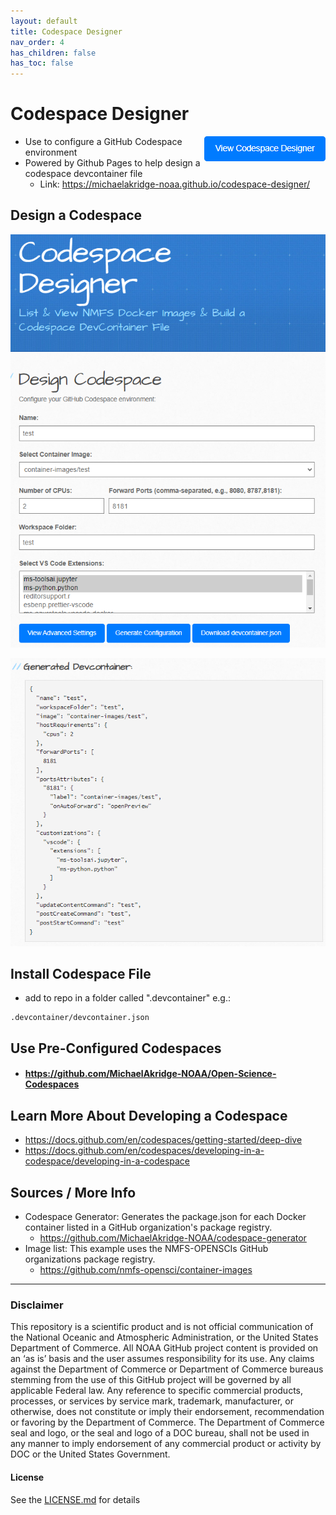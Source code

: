 ```yaml
---
layout: default
title: Codespace Designer
nav_order: 4
has_children: false
has_toc: false
---
```

# Codespace Designer
  <a href="https://michaelakridge-noaa.github.io/codespace-designer/" align="right">
    <img src="./assets/images/button.png" alt="Open Codespace Designer" align="right">
  </a>

- Use to configure a GitHub Codespace environment
- Powered by Github Pages to help design a codespace devcontainer file
  - Link: https://michaelakridge-noaa.github.io/codespace-designer/


## Design a Codespace 
[![](./assets/images/s01.png)](https://michaelakridge-noaa.github.io/codespace-designer/)

[![](./assets/images/s02.png)](https://michaelakridge-noaa.github.io/codespace-designer/)

## Install Codespace File
- add to repo in a folder called ".devcontainer" e.g.:
```
.devcontainer/devcontainer.json
```
## Use Pre-Configured Codespaces 
- #### https://github.com/MichaelAkridge-NOAA/Open-Science-Codespaces

## Learn More About Developing a Codespace
- https://docs.github.com/en/codespaces/getting-started/deep-dive
- https://docs.github.com/en/codespaces/developing-in-a-codespace/developing-in-a-codespace

## Sources / More Info
- Codespace Generator: Generates the package.json for each Docker container listed in a GitHub organization's package registry.
  - https://github.com/MichaelAkridge-NOAA/codespace-generator
- Image list: This example uses the NMFS-OPENSCIs GitHub organizations package registry. 
  - https://github.com/nmfs-opensci/container-images
----------
### Disclaimer
This repository is a scientific product and is not official communication of the National Oceanic and Atmospheric Administration, or the United States Department of Commerce. All NOAA GitHub project content is provided on an ‘as is’ basis and the user assumes responsibility for its use. Any claims against the Department of Commerce or Department of Commerce bureaus stemming from the use of this GitHub project will be governed by all applicable Federal law. Any reference to specific commercial products, processes, or services by service mark, trademark, manufacturer, or otherwise, does not constitute or imply their endorsement, recommendation or favoring by the Department of Commerce. The Department of Commerce seal and logo, or the seal and logo of a DOC bureau, shall not be used in any manner to imply endorsement of any commercial product or activity by DOC or the United States Government.

#### License
See the [LICENSE.md](./LICENSE.md) for details
